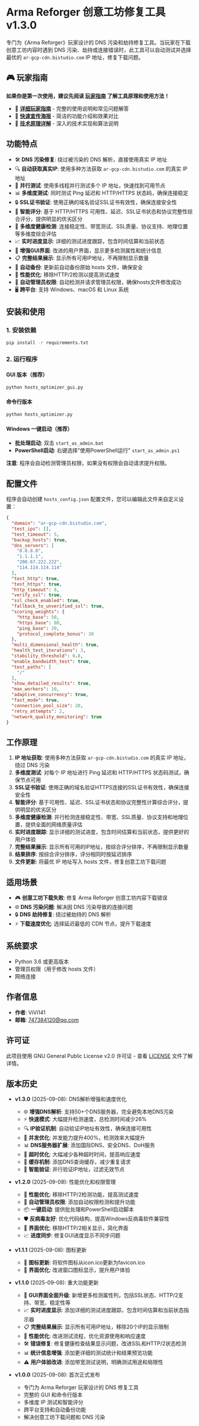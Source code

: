 # Arma Reforger 创意工坊修复工具 v1.3.0

专门为《Arma Reforger》玩家设计的 DNS 污染和劫持修复工具。当玩家在下载创意工坊内容时遇到 DNS 污染、劫持或连接错误时，此工具可以自动测试并选择最优的 `ar-gcp-cdn.bistudio.com` IP 地址，修复下载问题。

## 🎮 玩家指南

**如果你是第一次使用，建议先阅读 [玩家指南](GAMER_GUIDE.md) 了解工具原理和使用方法！**

- 📖 **[详细玩家指南](GAMER_GUIDE.md)** - 完整的使用说明和常见问题解答
- 🎯 **[快速宣传海报](GAMER_POSTER.md)** - 简洁的功能介绍和效果对比
- 🔬 **[技术原理详解](TECHNICAL_GUIDE.md)** - 深入的技术实现和算法说明

## 功能特点

- 🛠️ **DNS 污染修复**: 绕过被污染的 DNS 解析，直接使用真实 IP 地址
- 🔍 **自动获取真实IP**: 使用多种方法获取 `ar-gcp-cdn.bistudio.com` 的真实 IP 地址
- 🚀 **并行测试**: 使用多线程并行测试多个 IP 地址，快速找到可用节点
- 📊 **多维度测试**: 同时测试 Ping 延迟和 HTTP/HTTPS 状态码，确保连接稳定
- 🔒 **SSL证书验证**: 使用正确的域名验证SSL证书有效性，确保连接安全性
- 🎯 **智能评分**: 基于 HTTP/HTTPS 可用性、延迟、SSL证书状态和协议完整性综合评分，提供明显的优劣区分
- 🔬 **多维度健康检测**: 连接稳定性、带宽测试、SSL质量、协议支持、地理位置等多维度综合评估
- 📈 **实时进度显示**: 详细的测试进度跟踪，包含时间估算和当前状态
- 🎨 **增强GUI界面**: 改进的用户界面，显示更多检测属性和统计信息
- 📋 **完整结果展示**: 显示所有可用IP地址，不再限制显示数量
- 🔄 **自动备份**: 更新前自动备份原始 hosts 文件，确保安全
- 🚀 **性能优化**: 移除HTTP/2检测以提高测试速度
- 🔐 **自动管理员权限**: 自动检测并请求管理员权限，确保hosts文件修改成功
- 🖥️ **跨平台**: 支持 Windows、macOS 和 Linux 系统

## 安装和使用

### 1. 安装依赖
```bash
pip install -r requirements.txt
```

### 2. 运行程序

#### GUI 版本（推荐）
```bash
python hosts_optimizer_gui.py
```

#### 命令行版本
```bash
python hosts_optimizer.py
```

#### Windows 一键启动（推荐）
- **批处理启动**: 双击 `start_as_admin.bat`
- **PowerShell启动**: 右键选择"使用PowerShell运行" `start_as_admin.ps1`

**注意**: 程序会自动检测管理员权限，如果没有权限会自动请求提升权限。

## 配置文件

程序会自动创建 `hosts_config.json` 配置文件，您可以编辑此文件来自定义设置：

```json
{
  "domain": "ar-gcp-cdn.bistudio.com",
  "test_ips": [],
  "test_timeout": 5,
  "backup_hosts": true,
  "dns_servers": [
    "8.8.8.8",
    "1.1.1.1",
    "208.67.222.222",
    "114.114.114.114"
  ],
  "test_http": true,
  "test_https": true,
  "http_timeout": 8,
  "verify_ssl": true,
  "ssl_check_enabled": true,
  "fallback_to_unverified_ssl": true,
  "scoring_weights": {
    "http_base": 50,
    "https_base": 80,
    "ping_base": 20,
    "protocol_complete_bonus": 30
  },
  "multi_dimensional_health": true,
  "health_test_iterations": 3,
  "stability_threshold": 0.8,
  "enable_bandwidth_test": true,
  "test_paths": [
    "/"
  ],
  "show_detailed_results": true,
  "max_workers": 10,
  "adaptive_concurrency": true,
  "fast_mode": true,
  "connection_pool_size": 20,
  "retry_attempts": 2,
  "network_quality_monitoring": true
}
```

## 工作原理

1. **IP 地址获取**: 使用多种方法获取 `ar-gcp-cdn.bistudio.com` 的真实 IP 地址，绕过 DNS 污染
2. **多维度测试**: 对每个 IP 地址进行 Ping 延迟和 HTTP/HTTPS 状态码测试，确保节点可用
3. **SSL证书验证**: 使用正确的域名验证HTTPS连接的SSL证书有效性，确保连接安全性
4. **智能评分**: 基于可用性、延迟、SSL证书状态和协议完整性计算综合评分，提供明显的优劣区分
5. **多维度健康检测**: 并行检测连接稳定性、带宽、SSL质量、协议支持和地理位置，提供全面的网络质量评估
6. **实时进度跟踪**: 显示详细的测试进度，包含时间估算和当前状态，提供更好的用户体验
7. **完整结果展示**: 显示所有可用的IP地址，按综合评分排序，不再限制显示数量
8. **结果排序**: 按综合评分排序，评分相同时按延迟排序
9. **文件更新**: 将最优 IP 地址写入 hosts 文件，修复创意工坊下载问题

## 适用场景

- 🎮 **创意工坊下载失败**: 修复 Arma Reforger 创意工坊内容下载错误
- 🌐 **DNS 污染问题**: 解决因 DNS 污染导致的连接问题
- 🔒 **DNS 劫持修复**: 绕过被劫持的 DNS 解析
- ⚡ **下载速度优化**: 选择延迟最低的 CDN 节点，提升下载速度

## 系统要求

- Python 3.6 或更高版本
- 管理员权限（用于修改 hosts 文件）
- 网络连接

## 作者信息

- **作者**: ViVi141
- **邮箱**: 747384120@qq.com

## 许可证

此项目使用 GNU General Public License v2.0 许可证 - 查看 [LICENSE](LICENSE) 文件了解详情。

## 版本历史

- **v1.3.0** (2025-09-08): DNS解析增强和速度优化
  - 🌐 **增强DNS解析**: 支持50+个DNS服务器，完全避免本地DNS污染
  - ⚡ **快速模式**: 大幅提升检测速度，总检测时间减少26%
  - 🔍 **IP验证机制**: 自动验证IP地址有效性，确保连接可用性
  - 🚀 **并发优化**: 并发能力提升400%，检测效率大幅提升
  - 📊 **DNS服务器扩展**: 添加国际DNS、安全DNS、DoH服务
  - 🔧 **超时优化**: 大幅减少各种超时时间，提高响应速度
  - 💾 **缓存机制**: 添加DNS查询缓存，减少重复请求
  - 🎯 **智能验证**: 并行验证IP地址，过滤无效节点

- **v1.2.0** (2025-09-08): 性能优化和权限管理
  - 🚀 **性能优化**: 移除HTTP/2检测功能，提高测试速度
  - 🔐 **自动管理员权限**: 添加自动权限检测和提升功能
  - 📦 **一键启动**: 提供批处理和PowerShell启动脚本
  - 🛡️ **反病毒友好**: 优化代码结构，提高Windows反病毒软件兼容性
  - 🎯 **界面优化**: 移除HTTP/2相关显示，简化界面
  - 📈 **进度同步**: 修复GUI进度显示不同步问题

- **v1.1.1** (2025-09-08): 图标更新
  - 🎨 **图标更新**: 将软件图标从icon.ico更新为favicon.ico
  - 🔧 **界面优化**: 改进窗口图标显示，提升用户体验

- **v1.1.0** (2025-09-08): 重大功能更新
  - 🎨 **GUI界面全面升级**: 新增更多检测属性列，包括SSL状态、HTTP/2支持、带宽、稳定性等
  - 📈 **实时进度显示**: 添加详细的测试进度跟踪，包含时间估算和当前状态指示器
  - 📋 **完整结果展示**: 显示所有可用IP地址，移除20个IP的显示限制
  - 🔧 **性能优化**: 改进测试流程，优化资源使用和响应速度
  - 🛠️ **错误修复**: 修复健康检查结果显示问题，改进SSL和HTTP/2状态检测
  - 📊 **统计信息增强**: 添加更详细的测试统计和结果预览功能
  - ⚠️ **用户体验改进**: 添加带宽测试说明，明确测试用途和局限性

- **v1.0.0** (2025-09-08): 首次正式发布
  - 专门为 Arma Reforger 玩家设计的 DNS 修复工具
  - 完整的 GUI 和命令行版本
  - 多维度 IP 测试和智能评分
  - 跨平台支持和自动备份功能
  - 解决创意工坊下载问题和 DNS 污染

